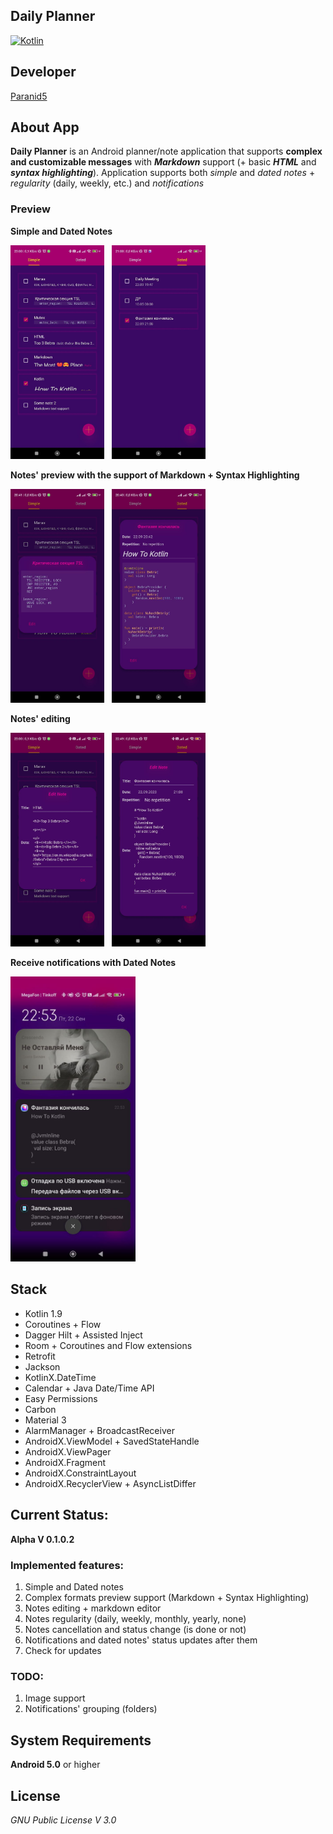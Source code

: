 **Daily Planner**
-----------------

[![Kotlin](https://img.shields.io/badge/kotlin-1.9.0-blue.svg?logo=kotlin)](http://kotlinlang.org)

## **Developer**
[Paranid5](https://github.com/dinaraparanid)

## **About App**
**Daily Planner** is an Android planner/note application
that supports **complex and customizable messages** with
***Markdown*** support (+ basic ***HTML*** and ***syntax highlighting***).
Application supports both *simple* and *dated notes* + *regularity*
(daily, weekly, etc.) and *notifications*

### **Preview**

**Simple and Dated Notes**

<p>
    <img src="preview/simple.png" alt="simple notes" width="150">
    &nbsp;
    <img src="preview/dated.png" alt="dated" width="150">
</p>

**Notes' preview with the support of Markdown + Syntax Highlighting**

<p>
    <img src="preview/syntax_simple.png" alt="simple syntax" width="150">
    &nbsp;
    <img src="preview/syntax.png" alt="hightlight syntax" width="150">
</p>

**Notes' editing**

<p>
    <img src="preview/edit_html.png" alt="edit with HTML" width="150">
    &nbsp;
    <img src="preview/edit_syntax.png" alt="edit with Markdown" width="150">
</p>

**Receive notifications with Dated Notes**

<img src="preview/notification.png" alt="notifications" width="200">

## **Stack**

<ul>
    <li>Kotlin 1.9</li>
    <li>Coroutines + Flow</li>
    <li>Dagger Hilt + Assisted Inject</li>
    <li>Room + Coroutines and Flow extensions</li>
    <li>Retrofit</li>
    <li>Jackson</li>
    <li>KotlinX.DateTime</li>
    <li>Calendar + Java Date/Time API</li>
    <li>Easy Permissions</li>
    <li>Carbon</li>
    <li>Material 3</li>
    <li>AlarmManager + BroadcastReceiver</li>
    <li>AndroidX.ViewModel + SavedStateHandle</li>
    <li>AndroidX.ViewPager</li>
    <li>AndroidX.Fragment</li>
    <li>AndroidX.ConstraintLayout</li>
    <li>AndroidX.RecyclerView + AsyncListDiffer</li>
</ul>

## **Current Status:**

**Alpha V 0.1.0.2**

### **Implemented features:**
1. Simple and Dated notes
2. Complex formats preview support (Markdown + Syntax Highlighting)
3. Notes editing + markdown editor
4. Notes regularity (daily, weekly, monthly, yearly, none)
5. Notes cancellation and status change (is done or not)
6. Notifications and dated notes' status updates after them
7. Check for updates

### **TODO:**
1. Image support
2. Notifications' grouping (folders)

## **System Requirements**
**Android 5.0** or higher

## **License**
*GNU Public License V 3.0*